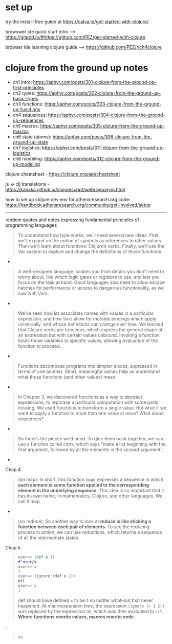 # set up

try the install-free guide at https://calva.io/get-started-with-clojure/

browswer ide quick start intro --> https://gitpod.io/#https://github.com/PEZ/get-started-with-clojure

browser ide learning clojure guide --> https://github.com/PEZ/rich4clojure

# clojure from the ground up notes
- ch1 intro: https://aphyr.com/posts/301-clojure-from-the-ground-up-first-principles
- ch2 types: https://aphyr.com/posts/302-clojure-from-the-ground-up-basic-types
- ch3 functions: https://aphyr.com/posts/303-clojure-from-the-ground-up-functions
- ch4 sequences: https://aphyr.com/posts/304-clojure-from-the-ground-up-sequences
- ch5 macros: https://aphyr.com/posts/305-clojure-from-the-ground-up-macros
- ch6 state (atoms): https://aphyr.com/posts/306-clojure-from-the-ground-up-state
- ch7 logistics: https://aphyr.com/posts/311-clojure-from-the-ground-up-logistics
- ch8 modeling: https://aphyr.com/posts/312-clojure-from-the-ground-up-modeling 



clojure cheatsheet - https://clojure.org/api/cheatsheet

js -> clj translations - https://kanaka.github.io/clojurescript/web/synonym.html

how to set up clojure dev env for athensresearch.org code: https://handbook.athensresearch.org/community/get-involved/setup

---

random quotes and notes expressing fundamental principles of programming languages

> To understand how type works, we’ll need several new ideas. First, we’ll expand on the notion of symbols as references to other values. Then we’ll learn about functions: Clojure’s verbs. Finally, we’ll use the Var system to explore and change the definitions of those functions

-

> A well-designed language isolates you from details you don’t need to worry about, like which logic gates or registers to use, and lets you focus on the task at hand. Good languages also need to allow escape hatches for performance or access to dangerous functionality, as we saw with Vars. 

-

> We’ve seen how let associates names with values in a particular expression, and how Vars allow for mutable bindings which apply universally. and whose definitions can change over time. We learned that Clojure verbs are functions, which express the general shape of an expression but with certain values unbound. Invoking a function binds those variables to specific values, allowing evaluation of the function to proceed.

-
 
> Functions decompose programs into simpler pieces, expressed in terms of one another. Short, meaningful names help us understand what those functions (and other values) mean.

-

> In Chapter 3, we discovered functions as a way to abstract expressions; to rephrase a particular computation with some parts missing. We used functions to transform a single value. But what if we want to apply a function to more than one value at once? What about sequences?


-

> So there’s the pieces we’d need. To glue them back together, we can use a function called cons, which says “make a list beginning with the first argument, followed by all the elements in the second argument”.

-

Chap 4

> (on map): In short, this function (`map`) expresses a sequence in which **each element is some function applied to the corresponding element in the underlying sequence**. This idea is so important that it has its own name, in mathematics, Clojure, and other languages. We call it map

-

> (on reduce): So another way to look at **reduce is like sticking a function between each pair of elements**. To see the reducing process in action, we can use reductions, which returns a sequence of all the intermediate states.

Chap 5

> ```clojure
> user=> (def x 1)
> #'user/x
> user=> x
> 1
> user=> (ignore (def x 2))
> nil
> user=> x
> 1
> ```
> def should have defined `x` to be `2` no matter what–but that never happened. At macroexpansion time, the expression `(ignore (+ 1 2))` was replaced by the expression nil, which was then evaluated to `nil`. **Where functions rewrite values, macros rewrite code.**

.

>  ss
